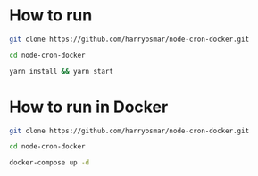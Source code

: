 # How to run

```sh
git clone https://github.com/harryosmar/node-cron-docker.git

cd node-cron-docker

yarn install && yarn start
```

# How to run in Docker

```sh
git clone https://github.com/harryosmar/node-cron-docker.git

cd node-cron-docker

docker-compose up -d
```
